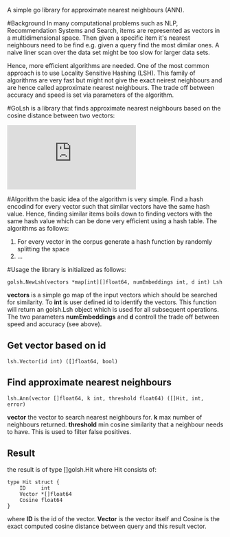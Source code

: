 A simple go library for approximate nearest neighbours (ANN).

#Background
In many computational problems such as NLP, Recommendation Systems and Search, items are represented as vectors in a multidimensional space. Then given a specific item it's nearest neighbours need to be find e.g. given a query find the most dimilar ones. 
A naive liner scan over the data set might be too slow for larger data sets. 

Hence, more efficient algorithms are needed. One of the most common approach is to use Locality Sensitive Hashing (LSH). This family of algorithms are very fast but might not give the exact neirest neighbours and are hence called approximate nearest neighbours. The trade off between accuracy and speed is set via parameters of the algorithm. 

#GoLsh
is a library that finds approximate nearest neighbours based on the cosine distance between two vectors:

![equation](http://www.sciweavers.org/tex2img.php?eq=1%2Bsin%28mc%5E2%29%0D%0A&bc=White&fc=Black&im=jpg&fs=12&ff=arev&edit=0)

#Algorithm
the basic idea of the algorithm is very simple. Find a hash encodind for every vector such that similar vectors have the same hash value. Hence, finding similar items boils down to finding vectors with the same hash value which can be done very efficient using a hash table. The algorithms as follows:


1. For every vector in the corpus generate a hash function by randomly splitting the space
2. ... 

#Usage
the library is initialized as follows:

	golsh.NewLsh(vectors *map[int][]float64, numEmbeddings int, d int) Lsh
	
**vectors** is a simple go map of the input vectors which should be searched for similarity. To **int** is user defined id to identify the vectors. This function will return an golsh.Lsh object which is used for all subsequent operations. The two parameters **numEmbeddings** and **d** controll the trade off between speed and accuracy (see above).

## Get vector based on id
	
	lsh.Vector(id int) ([]float64, bool)
	
## Find approximate nearest neighbours
	
	lsh.Ann(vector []float64, k int, threshold float64) ([]Hit, int, error)
	
**vector** the vector to search nearest neighbours for. **k** max number of neighbours returned. **threshold** min cosine similarity that a neighbour needs to have. This is used to filter false positives.

## Result
the result is of type []golsh.Hit where Hit consists of:

	type Hit struct {
		ID     int
		Vector *[]float64
		Cosine float64
	}
	
where **ID** is the id of the vector. **Vector** is the vector itself and Cosine is the exact computed cosine distance between query and this result vector.